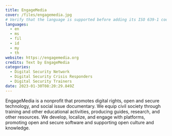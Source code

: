 ```yaml
---
title: EngageMedia
cover: /files/engagemedia.jpg
# Verify that the language is supported before adding its ISO 639-1 code here. without the country code, i.e. ms instead of ms_MY.
languages:
  - en
  - ms
  - fil
  - id
  - my
  - th
website: https://engagemedia.org
credits: Text by EngageMedia
categories:
  - Digital Security Network
  - Digital Security Crisis Responders
  - Digital Security Trainers
date: 2023-01-30T08:20:29.849Z
---
```

EngageMedia is a nonprofit that promotes digital rights, open and secure technology, and social issue documentary. We equip civil society through training and other educational activities, producing guides, research, and other resources. We develop, localize, and engage with platforms, promoting open and secure software and supporting open culture and knowledge.